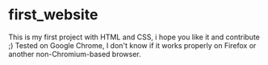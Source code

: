 # first_website
This is my first project with HTML and CSS, i hope you like it and contribute ;)
Tested on Google Chrome, I don't know if it works properly on Firefox or another non-Chromium-based browser.
